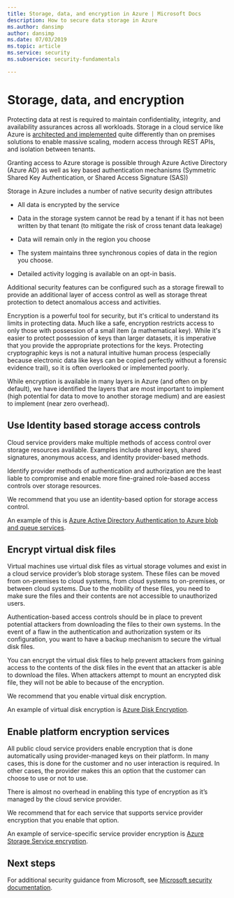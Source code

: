 ```yaml
---
title: Storage, data, and encryption in Azure | Microsoft Docs
description: How to secure data storage in Azure 
ms.author: dansimp
author: dansimp
ms.date: 07/03/2019
ms.topic: article
ms.service: security
ms.subservice: security-fundamentals

---
```


# Storage, data, and encryption


Protecting data at rest is required to maintain confidentiality, integrity, and
availability assurances across all workloads. Storage in a cloud service like
Azure is [architected and
implemented](https://azure.microsoft.com/blog/sosp-paper-windows-azure-storage-a-highly-available-cloud-storage-service-with-strong-consistency/)
quite differently than on premises solutions to enable massive scaling, modern
access through REST APIs, and isolation between tenants.

Granting access to Azure storage is possible through Azure Active Directory
(Azure AD) as well as key based authentication mechanisms (Symmetric Shared Key
Authentication, or Shared Access Signature (SAS))

Storage in Azure includes a number of native security design attributes

-   All data is encrypted by the service

-   Data in the storage system cannot be read by a tenant if it has not been
    written by that tenant (to mitigate the risk of cross tenant data leakage)

-   Data will remain only in the region you choose

-   The system maintains three synchronous copies of data in the region you choose.

-   Detailed activity logging is available on an opt-in basis.

Additional security features can be configured such as a storage firewall to
provide an additional layer of access control as well as storage threat
protection to detect anomalous access and activities.

Encryption is a powerful tool for security, but it's critical to understand its
limits in protecting data. Much like a safe, encryption restricts access to only
those with possession of a small item (a mathematical key). While it's easier to
protect possession of keys than larger datasets, it is imperative that you
provide the appropriate protections for the keys. Protecting cryptographic keys
is not a natural intuitive human process (especially because electronic data
like keys can be copied perfectly without a forensic evidence trail), so it is
often overlooked or implemented poorly.

While encryption is available in many layers in Azure (and often on by default),
we have identified the layers that are most important to implement (high
potential for data to move to another storage medium) and are easiest to
implement (near zero overhead).

## Use Identity based storage access controls

Cloud service providers make multiple methods of access control over storage
resources available. Examples include shared keys, shared signatures, anonymous
access, and identity provider-based methods.

Identify provider methods of authentication and authorization are the least
liable to compromise and enable more fine-grained role-based access controls
over storage resources.

We recommend that you use an identity-based option for storage access control.

An example of this is [Azure Active Directory Authentication to Azure blob and queue services](/rest/api/storageservices/authenticate-with-azure-active-directory).

## Encrypt virtual disk files

Virtual machines use virtual disk files as virtual storage volumes and exist in
a cloud service provider’s blob storage system. These files can be moved from
on-premises to cloud systems, from cloud systems to on-premises, or between
cloud systems. Due to the mobility of these files, you need to make sure the
files and their contents are not accessible to unauthorized users.

Authentication-based access controls should be in place to prevent potential
attackers from downloading the files to their own systems. In the event of a
flaw in the authentication and authorization system or its configuration, you
want to have a backup mechanism to secure the virtual disk files.

You can encrypt the virtual disk files to help prevent attackers from gaining
access to the contents of the disk files in the event that an attacker is able
to download the files. When attackers attempt to mount an encrypted disk file,
they will not be able to because of the encryption.

We recommend that you enable virtual disk encryption.

An example of virtual disk encryption is [Azure Disk
Encryption](/azure/security/fundamentals/azure-disk-encryption-vms-vmss).

## Enable platform encryption services

All public cloud service providers enable encryption that is done automatically
using provider-managed keys on their platform. In many cases, this is done for
the customer and no user interaction is required. In other cases, the provider
makes this an option that the customer can choose to use or not to use.

There is almost no overhead in enabling this type of encryption as it’s managed
by the cloud service provider.

We recommend that for each service that supports service provider encryption
that you enable that option.

An example of service-specific service provider encryption is [Azure Storage Service encryption](/azure/storage/common/storage-service-encryption).

## Next steps
For additional security guidance from Microsoft, see [Microsoft security documentation](/security/).

